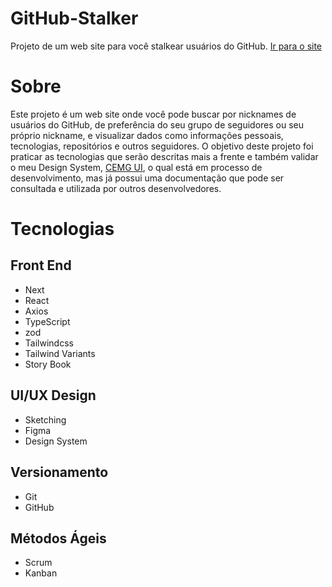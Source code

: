 # GitHub-Stalker
Projeto de um web site para você stalkear usuários do GitHub. [Ir para o site](https://bit.ly/GitHub-Stalker)

# Sobre
Este projeto é um web site onde você pode buscar por nicknames de usuários do GitHub, de preferência do seu grupo de seguidores ou seu próprio nickname, e visualizar dados como informações pessoais, tecnologias, repositórios e outros seguidores.
O objetivo deste projeto foi praticar as tecnologias que serão descritas mais a frente e também validar o meu Design System, [CEMG UI](), o qual está em processo de desenvolvimento, mas já possui uma documentação que pode ser consultada e utilizada por outros desenvolvedores.

# Tecnologias

## Front End
- Next
- React
- Axios
- TypeScript
- zod
- Tailwindcss
- Tailwind Variants
- Story Book

## UI/UX Design
- Sketching
- Figma
- Design System

## Versionamento
- Git
- GitHub

## Métodos Ágeis
- Scrum
- Kanban
